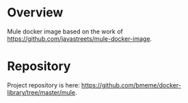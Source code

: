 # Overview

Mule docker image based on the work of https://github.com/javastreets/mule-docker-image.

# Repository 

Project repository is here: https://github.com/bmeme/docker-library/tree/master/mule.
